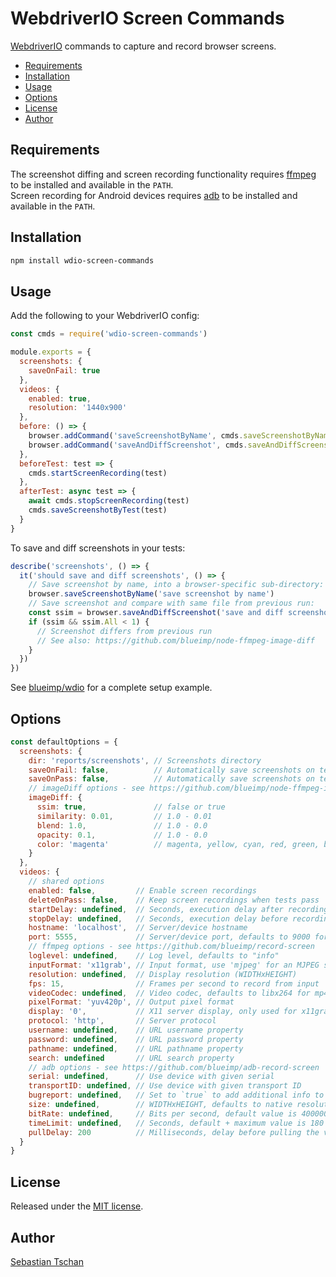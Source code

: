# WebdriverIO Screen Commands
[WebdriverIO](https://webdriver.io/) commands to capture and record browser
screens.

- [Requirements](#requirements)
- [Installation](#installation)
- [Usage](#usage)
- [Options](#options)
- [License](#license)
- [Author](#author)

## Requirements
The screenshot diffing and screen recording functionality requires
[ffmpeg](https://www.ffmpeg.org/) to be installed and available in the `PATH`.  
Screen recording for Android devices requires
[adb](https://developer.android.com/studio/command-line/adb) to be installed and
available in the `PATH`.

## Installation

```sh
npm install wdio-screen-commands
```

## Usage
Add the following to your WebdriverIO config:

```js
const cmds = require('wdio-screen-commands')

module.exports = {
  screenshots: {
    saveOnFail: true
  },
  videos: {
    enabled: true,
    resolution: '1440x900'
  },
  before: () => {
    browser.addCommand('saveScreenshotByName', cmds.saveScreenshotByName)
    browser.addCommand('saveAndDiffScreenshot', cmds.saveAndDiffScreenshot)
  },
  beforeTest: test => {
    cmds.startScreenRecording(test)
  },
  afterTest: async test => {
    await cmds.stopScreenRecording(test)
    cmds.saveScreenshotByTest(test)
  }
}
```

To save and diff screenshots in your tests:

```js
describe('screenshots', () => {
  it('should save and diff screenshots', () => {
    // Save screenshot by name, into a browser-specific sub-directory:
    browser.saveScreenshotByName('save screenshot by name')
    // Save screenshot and compare with same file from previous run:
    const ssim = browser.saveAndDiffScreenshot('save and diff screenshot')
    if (ssim && ssim.All < 1) {
      // Screenshot differs from previous run
      // See also: https://github.com/blueimp/node-ffmpeg-image-diff
    }
  })
})
```

See [blueimp/wdio](https://github.com/blueimp/wdio) for a complete setup
example.

## Options

```js
const defaultOptions = {
  screenshots: {
    dir: 'reports/screenshots', // Screenshots directory
    saveOnFail: false,          // Automatically save screenshots on test fail
    saveOnPass: false,          // Automatically save screenshots on test pass
    // imageDiff options - see https://github.com/blueimp/node-ffmpeg-image-diff
    imageDiff: {
      ssim: true,               // false or true
      similarity: 0.01,         // 1.0 - 0.01
      blend: 1.0,               // 1.0 - 0.0
      opacity: 0.1,             // 1.0 - 0.0
      color: 'magenta'          // magenta, yellow, cyan, red, green, blue or ''
    }
  },
  videos: {
    // shared options
    enabled: false,         // Enable screen recordings
    deleteOnPass: false,    // Keep screen recordings when tests pass
    startDelay: undefined,  // Seconds, execution delay after recording start
    stopDelay: undefined,   // Seconds, execution delay before recording stop
    hostname: 'localhost',  // Server/device hostname
    port: 5555,             // Server/device port, defaults to 9000 for ffmpeg
    // ffmpeg options - see https://github.com/blueimp/record-screen
    loglevel: undefined,    // Log level, defaults to "info"
    inputFormat: 'x11grab', // Input format, use 'mjpeg' for an MJPEG stream
    resolution: undefined,  // Display resolution (WIDTHxHEIGHT)
    fps: 15,                // Frames per second to record from input
    videoCodec: undefined,  // Video codec, defaults to libx264 for mp4 output
    pixelFormat: 'yuv420p', // Output pixel format
    display: '0',           // X11 server display, only used for x11grab
    protocol: 'http',       // Server protocol
    username: undefined,    // URL username property
    password: undefined,    // URL password property
    pathname: undefined,    // URL pathname property
    search: undefined       // URL search property
    // adb options - see https://github.com/blueimp/adb-record-screen
    serial: undefined,      // Use device with given serial
    transportID: undefined, // Use device with given transport ID
    bugreport: undefined,   // Set to `true` to add additional info to the video
    size: undefined,        // WIDTHxHEIGHT, defaults to native resolution
    bitRate: undefined,     // Bits per second, default value is 4000000 (4Mbps)
    timeLimit: undefined,   // Seconds, default + maximum value is 180 (3 mins)
    pullDelay: 200          // Milliseconds, delay before pulling the video file
  }
}
```

## License
Released under the [MIT license](https://opensource.org/licenses/MIT).

## Author
[Sebastian Tschan](https://blueimp.net/)
